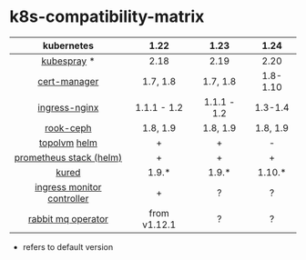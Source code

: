 # k8s-compatibility-matrix

| kubernetes | 1.22 | 1.23 | 1.24 |
|:---:|:---:|:---:|:---:|
| [kubespray](https://github.com/kubernetes-sigs/kubespray/releases) * | 2.18 | 2.19 | 2.20 |
| [cert-manager](https://cert-manager.io/docs/installation/supported-releases/) | 1.7, 1.8 | 1.7, 1.8 | 1.8-1.10 |
| [ingress-nginx](https://github.com/kubernetes/ingress-nginx#support-versions-table) | 1.1.1 - 1.2 | 1.1.1 - 1.2 | 1.3-1.4 |
| [rook-ceph](https://rook.github.io/docs/rook/v1.9/ceph-upgrade.html) | 1.8, 1.9 | 1.8, 1.9 | 1.8, 1.9 |
| [topolvm](https://github.com/topolvm/topolvm#supported-environments) [helm](https://github.com/topolvm/topolvm/tree/main/charts/topolvm) | + | + | - |
| [prometheus stack (helm)](https://github.com/prometheus-community/helm-charts/blob/main/charts/kube-prometheus-stack/README.md#upgrading-chart) | + | + | + |
| [kured](https://github.com/weaveworks/kured#kubernetes--os-compatibility) | 1.9.* | 1.9.* | 1.10.* |
| [ingress monitor controller](https://github.com/pavel1337/IngressMonitorController/tree/support-k8s-1.22) | + | ? | ? |
| [rabbit mq operator](https://github.com/rabbitmq/cluster-operator#supported-versions) | from v1.12.1 | ? | ? |

* refers to default version
